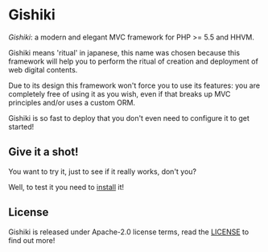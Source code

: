 # Gishiki
_*Gishiki*_: a modern and elegant MVC framework for PHP >= 5.5 and HHVM.

Gishiki means 'ritual' in japanese, this name was chosen because this framework will help you to perform the
ritual of creation and deployment of web digital contents.

Due to its design this framework won't force you to use its features: you are completely free of using it as you wish,
even if that breaks up MVC principles and/or uses a custom ORM.

Gishiki is so fast to deploy that you don't even need to configure it to get started!

## Give it a shot!
You want to try it, just to see if it really works, don't you?

Well, to test it you need to [install](installation/index.md) it!


## License
Gishiki is released under Apache-2.0 license terms, read the [LICENSE](license.md) to find out more!